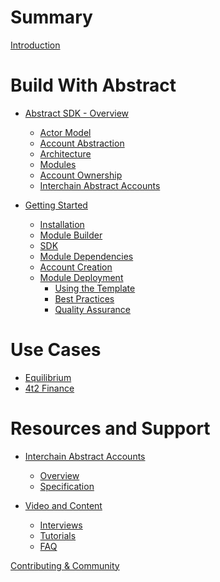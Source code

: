 # Summary

[Introduction](intro.md)

# Build With Abstract

- [Abstract SDK - Overview](./sdk/abstract_sdk.md)
  - [Actor Model](./sdk/actor_model.md)
  - [Account Abstraction](./sdk/account_abstraction.md)
  - [Architecture](./sdk/architecture.md)
  - [Modules](./sdk/modules.md)
  - [Account Ownership](./sdk/ownership.md)
  - [Interchain Abstract Accounts]()

- [Getting Started](./get_started/index.md)
  - [Installation](./get_started/installation.md)
  - [Module Builder](./get_started/module_builder.md)
  - [SDK](./get_started/sdk.md)
  - [Module Dependencies]()
  - [Account Creation](./get_started/account_creation.md)
  - [Module Deployment](./get_started/module_deployment.md)
    - [Using the Template]()
    - [Best Practices]()
    - [Quality Assurance]()

# Use Cases

  - [Equilibrium]()
  - [4t2 Finance]()

# Resources and Support

- [Interchain Abstract Accounts](./ibc/index.md)
  - [Overview](./ibc/overview.md)
  - [Specification](./ibc/spec.md)

- [Video and Content](./video_and_content/index.md)
  - [Interviews](./video_and_content/interviews.md)
  - [Tutorials](./video_and_content/tutorials.md)
  - [FAQ](./video_and_content/faq.md)

[Contributing & Community](./contributing.md)


<!-- -Introduction
   -Brief overview of Abstract and its core principles.
   -Account Abstraction
   -Architecture
   -Modules - overview of modular architecture
   -Governance
   -Value Proposition - Overview of benefits for developers

-Getting Started
   -Installation - guide to get started with Abstraction
   -Account Creation
   -SDK
   -Module Development
       -Create, deploy, and integrate
       -Best practices

-Use Cases
   -Equilibrium/4t2 example
   -Inspiration and guidance for developers to explore new possibilities with Abstract.

-Resources and Support
   -Additional documentation, tutorials, guides
   -Contributing/Community
   -FAQ
   -Discord/Abstract links -->
